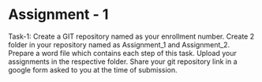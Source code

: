# Assignment - 1
Task-1: Create a GIT repository named as your enrollment number. Create 2
folder in your repository named as Assignment_1 and Assignment_2. Prepare
a word file which contains each step of this task.
Upload your assignments in the respective folder. Share your git repository
link in a google form asked to you at the time of submission.
